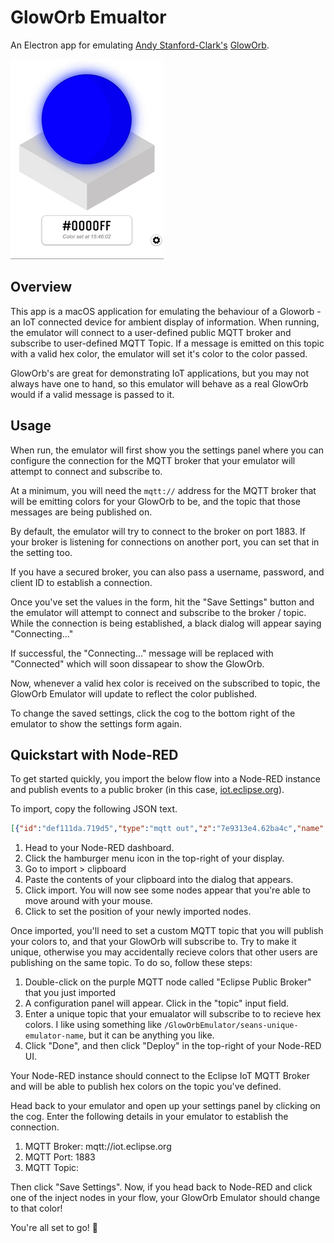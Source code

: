 # GlowOrb Emualtor
An Electron app for emulating [Andy Stanford-Clark's](http://stanford-clark.com/) [GlowOrb](https://designsparkmarketplace.com/en/listings/617-gloworb).

![App Preview](docs/gloworb.gif "GlowOrb Emulator Gif")

## Overview

This app is a macOS application for emulating the behaviour of a Gloworb - an IoT connected device for ambient display of information. When running, the emulator will connect to a user-defined public MQTT broker and subscribe to user-defined MQTT Topic. If a message is emitted on this topic with a valid hex color, the emulator will set it's color to the color passed.

GlowOrb's are great for demonstrating IoT applications, but you may not always have one to hand, so this emulator will behave as a real GlowOrb would if a valid message is passed to it.

## Usage

When run, the emulator will first show you the settings panel where you can configure the connection for the MQTT broker that your emulator will attempt to connect and subscribe to.

At a minimum, you will need the `mqtt://` address for the MQTT broker that will be emitting colors for your GlowOrb to be, and the topic that those messages are being published on. 

By default, the emulator will try to connect to the broker on port 1883. If your broker is listening for connections on another port, you can set that in the setting too.

If you have a secured broker, you can also pass a username, password, and client ID to establish a connection.

Once you've set the values in the form, hit the "Save Settings" button and the emulator will attempt to connect and subscribe to the broker / topic. While the connection is being established, a black dialog will appear saying "Connecting..."

If successful, the "Connecting..." message will be replaced with "Connected" which will soon dissapear to show the GlowOrb.

Now, whenever a valid hex color is received on the subscribed to topic, the GlowOrb Emulator will update to reflect the color published.

To change the saved settings, click the cog to the bottom right of the emulator to show the settings form again.

## Quickstart with Node-RED

To get started quickly, you import the below flow into a Node-RED instance and publish events to a public broker (in this case, [iot.eclipse.org](mqtt://iot.eclipse.org)).

To import, copy the following JSON text.

```json
[{"id":"def111da.719d5","type":"mqtt out","z":"7e9313e4.62ba4c","name":"Eclipse Public Broker","topic":"","qos":"0","retain":"","broker":"efc46a04.2ab5d8","x":490,"y":510,"wires":[]},{"id":"ae0ff234.e1b79","type":"inject","z":"7e9313e4.62ba4c","name":"Set Green","topic":"","payload":"#00FF00","payloadType":"str","repeat":"","crontab":"","once":false,"onceDelay":0.1,"x":240,"y":510,"wires":[["def111da.719d5"]]},{"id":"7303d073.c7eb1","type":"inject","z":"7e9313e4.62ba4c","name":"Set Blue","topic":"","payload":"#0000FF","payloadType":"str","repeat":"","crontab":"","once":false,"onceDelay":0.1,"x":240,"y":555,"wires":[["def111da.719d5"]]},{"id":"2b849bfa.240f44","type":"inject","z":"7e9313e4.62ba4c","name":"Set Red","topic":"","payload":"#FF0000","payloadType":"str","repeat":"","crontab":"","once":false,"onceDelay":0.1,"x":250,"y":465,"wires":[["def111da.719d5"]]},{"id":"efc46a04.2ab5d8","type":"mqtt-broker","z":"","name":"","broker":"iot.eclipse.org","port":"1883","clientid":"","usetls":false,"compatmode":true,"keepalive":"60","cleansession":true,"birthTopic":"","birthQos":"0","birthPayload":"","closeTopic":"","closeQos":"0","closePayload":"","willTopic":"","willQos":"0","willPayload":""}]
```

1. Head to your Node-RED dashboard.
2. Click the hamburger menu icon in the top-right of your display.
3. Go to import > clipboard
4. Paste the contents of your clipboard into the dialog that appears.
5. Click import. You will now see some nodes appear that you're able to move around with your mouse.
6. Click to set the position of your newly imported nodes.

Once imported, you'll need to set a custom MQTT topic that you will publish your colors to, and that your GlowOrb will subscribe to. Try to make it unique, otherwise you may accidentally recieve colors that other users are publishing on the same topic. To do so, follow these steps:

1. Double-click on the purple MQTT node called "Eclipse Public Broker" that you just imported
2. A configuration panel will appear. Click in the "topic" input field.
3. Enter a unique topic that your emualator will subscribe to to recieve hex colors. I like using something like `/GlowOrbEmulator/seans-unique-emulator-name`, but it can be anything you like.
4. Click "Done", and then click "Deploy" in the top-right of your Node-RED UI.

Your Node-RED instance should connect to the Eclipse IoT MQTT Broker and will be able to publish hex colors on the topic you've defined.

Head back to your emulator and open up your settings panel by clicking on the cog. Enter the following details in your emulator to establish the connection.

1. MQTT Broker: mqtt://iot.eclipse.org
2. MQTT Port: 1883
3. MQTT Topic: <THE UNIQUE TOPIC NAME YOU SET IN NODE-RED>

Then click "Save Settings". Now, if you head back to Node-RED and click one of the inject nodes in your flow, your GlowOrb Emulator should change to that color!

You're all set to go! 🎉

